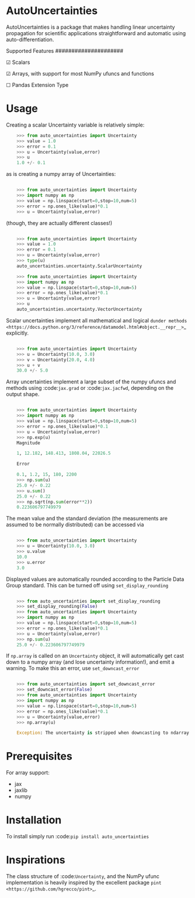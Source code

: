
AutoUncertainties
========================

AutoUncertainties is a package that makes handling linear uncertainty propagation for scientific applications straightforward and automatic using auto-differentiation.

Supported Features
#####################

☑ Scalars

☑ Arrays, with support for most NumPy ufuncs and functions

☐ Pandas Extension Type

Usage
================

Creating a scalar Uncertainty variable is relatively simple:

```python
    >>> from auto_uncertainties import Uncertainty
    >>> value = 1.0
    >>> error = 0.1
    >>> u = Uncertainty(value,error)
    >>> u
    1.0 +/- 0.1
```

as is creating a numpy array of  Uncertainties:

```python

    >>> from auto_uncertainties import Uncertainty
    >>> import numpy as np
    >>> value = np.linspace(start=0,stop=10,num=5)
    >>> error = np.ones_like(value)*0.1
    >>> u = Uncertainty(value,error)
```

(though, they are actually different classes!)

```python

    >>> from auto_uncertainties import Uncertainty
    >>> value = 1.0
    >>> error = 0.1
    >>> u = Uncertainty(value,error)
    >>> type(u)
    auto_uncertainties.uncertainty.ScalarUncertainty

    >>> from auto_uncertainties import Uncertainty
    >>> import numpy as np
    >>> value = np.linspace(start=0,stop=10,num=5)
    >>> error = np.ones_like(value)*0.1
    >>> u = Uncertainty(value,error)
    >>> u
    auto_uncertainties.uncertainty.VectorUncertainty
```

Scalar uncertainties implement all mathematical and logical `dunder methods <https://docs.python.org/3/reference/datamodel.html#object.__repr__>`_ explicitly.

```python

    >>> from auto_uncertainties import Uncertainty
    >>> u = Uncertainty(10.0, 3.0)
    >>> v = Uncertainty(20.0, 4.0)
    >>> u + v
    30.0 +/- 5.0
```
Array uncertainties implement a large subset of the numpy ufuncs and methods using :code:`jax.grad` or :code:`jax.jacfwd`, depending on the output shape.

```python

    >>> from auto_uncertainties import Uncertainty
    >>> import numpy as np
    >>> value = np.linspace(start=0,stop=10,num=5)
    >>> error = np.ones_like(value)*0.1
    >>> u = Uncertainty(value,error)
    >>> np.exp(u)
    Magnitude

    1, 12.182, 148.413, 1808.04, 22026.5

    Error

    0.1, 1.2, 15, 180, 2200
    >>> np.sum(u)
    25.0 +/- 0.22
    >>> u.sum()
    25.0 +/- 0.22
    >>> np.sqrt(np.sum(error**2))
    0.223606797749979
```
The mean value and the standard deviation (the measurements are assumed to be normally distributed) can be accessed via

```python

    >>> from auto_uncertainties import Uncertainty
    >>> u = Uncertainty(10.0, 3.0)
    >>> u.value
    10.0
    >>> u.error
    3.0
```

Displayed values are automatically rounded according to the Particle Data Group standard. This can be turned off using `set_display_rounding`
```python

    >>> from auto_uncertainties import set_display_rounding
    >>> set_display_rounding(False)
    >>> from auto_uncertainties import Uncertainty
    >>> import numpy as np
    >>> value = np.linspace(start=0,stop=10,num=5)
    >>> error = np.ones_like(value)*0.1
    >>> u = Uncertainty(value,error)
    >>> np.sum(u)
    25.0 +/- 0.223606797749979
```
If `np.array` is called on an `Uncertainty` object, it will automatically get cast down to a numpy array (and lose uncertainty information!), and emit a warning. To make this an error, use `set_downcast_error`
```python

    >>> from auto_uncertainties import set_downcast_error
    >>> set_downcast_error(False)
    >>> from auto_uncertainties import Uncertainty
    >>> import numpy as np
    >>> value = np.linspace(start=0,stop=10,num=5)
    >>> error = np.ones_like(value)*0.1
    >>> u = Uncertainty(value,error)
    >>> np.array(u)

    Exception: The uncertainty is stripped when downcasting to ndarray.
```



Prerequisites
===========

For array support:

* jax
* jaxlib
* numpy



Installation
===============

To install simply run :code:`pip install auto_uncertainties`

Inspirations
================

The class structure of :code:`Uncertainty`, and the NumPy ufunc implementation is heavily inspired by the excellent package `pint <https://github.com/hgrecco/pint>`_.
